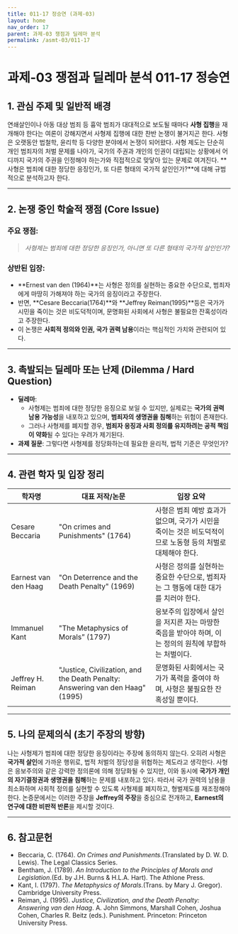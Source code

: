 ```yaml
---
title: 011-17 정승연 (과제-03)
layout: home
nav_order: 17
parent: 과제-03 쟁점과 딜레마 분석
permalink: /asmt-03/011-17
---
```


# 과제-03 쟁점과 딜레마 분석 011-17 정승연 

## 1. 관심 주제 및 일반적 배경

연쇄살인이나 아동 대상 범죄 등 흉악 범죄가 대대적으로 보도될 때마다 **사형 집행**을 재개해야 한다는 여론이 강해지면서 사형제 집행에 대한 찬반 논쟁이 불거지곤 한다. 사형은 오랫동안 법철학, 윤리학 등 다양한 분야에서 논쟁이 되어왔다. 사형 제도는 단순히 개인 범죄자의 처벌 문제를 나아가, 국가의 주권과 개인의 인권이 대립되는 상황에서 어디까지 국가의 주권을 인정해야 하는가와 직접적으로 맞닿아 있는 문제로 여겨진다. **사형은 범죄에 대한 정당한 응징인가, 또 다른 형태의 국가적 살인인가?**에 대해 규범적으로 분석하고자 한다. 

---

## 2. 논쟁 중인 학술적 쟁점 (Core Issue)

### 주요 쟁점:  

> *사형제는 범죄에 대한 정당한 응징인가, 아니면 또 다른 형태의 국가적 살인인가?*

### 상반된 입장:
- **Ernest van den (1964)**는 사형은 정의를 실현하는 중요한 수단으로, 범죄자에게 마땅히 가해져야 하는 국가의 응징이라고 주장한다. 
- 반면, **Cesare Beccaria(1764)**와 **Jeffrey Reiman(1995)**등은 국가가 시민을 죽이는 것은 비도덕적이며, 문명화된 사회에서 사형은 불필요한 잔혹성이라고 주장한다. 
- 이 논쟁은 **사회적 정의와 인권, 국가 권력 남용**이라는 핵심적인 가치와 관련되어 있다.

---

## 3. 촉발되는 딜레마 또는 난제 (Dilemma / Hard Question)

- **딜레마**: 
  - 사형제는 범죄에 대한 정당한 응징으로 보일 수 있지만, 실제로는 **국가의 권력 남용 가능성**을 내포하고 있으며, **범죄자의 생명권을 침해**하는 위험이 존재한다.   
  - 그러나 사형제를 폐지할 경우, **범죄자 응징과 사회 정의를 유지하려는 공적 책임이 약화**될 수 있다는 우려가 제기된다. 
- **과제 질문**: 그렇다면 사형제를 정당화하는데 필요한 윤리적, 법적 기준은 무엇인가? 

---

## 4. 관련 학자 및 입장 정리

| 학자명             | 대표 저작/논문                                   | 입장 요약 |
|--------------------|---------------------------------------------------|-----------|
| Cesare Beccaria       | "On crimes and Punishments" (1764)                   | 사형은 범죄 예방 효과가 없으며, 국가가 시민을 죽이는 것은 비도덕적이므로 노동형 등의 처벌로 대체해야 한다. |
| Earnest van den Haag    | "On Deterrence and the Death Penalty" (1969)                                | 사형은 정의를 실현하는 중요한 수단으로, 범죄자는 그 행동에 대한 대가를 치러야 한다. |
| Immanuel Kant   | "The Metaphysics of Morals” (1797)                          | 응보주의 입장에서 살인을 저지른 자는 마땅한 죽음을 받아야 하며, 이는 정의의 원칙에 부합하는 처벌이다. |
| Jeffrey H. Reiman       | "Justice, Civilization, and the Death Penalty: Answering van den Haag" (1995)                   | 문명화된 사회에서는 국가가 폭력을 줄여야 하며, 사형은 불필요한 잔혹성일 뿐이다. |

---

## 5. 나의 문제의식 (초기 주장의 방향)

나는 사형제가 범죄에 대한 정당한 응징이라는 주장에 동의하지 않는다. 오히려 사형은 **국가적 살인**에 가까운 행위로, 법적 처벌의 정당성을 위협하는 제도라고 생각한다. 사형은 응보주의와 같은 강력한 정의론에 의해 정당화될 수 있지만, 이와 동시에 **국가가 개인의 자기결정권과 생명권을 침해**하는 문제를 내포하고 있다.  따라서 국가 권력의 남용을 최소화하며 사회적 정의를 실현할 수 있도록 사형제를 폐지하고, 형벌제도를 재조정해야 한다. 논증문에서는 이러한 주장을 **Jeffrey의 주장**을 중심으로 전개하고, **Earnest의 연구에 대한 비판적 반론**을 제시할 것이다. 

---

## 6. 참고문헌

- Beccaria, C. (1764). *On Crimes and Punishments*.(Translated by D. W. D. Lewis). The Legal Classics Series.
- Bentham, J. (1789). *An Introduction to the Principles of Morals and Legislation*.(Ed. by J.H. Burns & H.L.A. Hart). The Athlone Press.
- Kant, I. (1797). *The Metaphysics of Morals*.(Trans. by Mary J. Gregor). Cambridge University Press.
- Reiman, J. (1995). *Justice, Civilization, and the Death Penalty: Answering van den Haag*. A. John Simmons, Marshall Cohen, Joshua Cohen, Charles R. Beitz (eds.). Punishment. Princeton: Princeton University Press.  